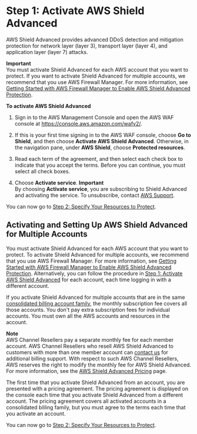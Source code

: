 # Step 1: Activate AWS Shield Advanced<a name="enable-ddos-prem"></a>

AWS Shield Advanced provides advanced DDoS detection and mitigation protection for network layer \(layer 3\), transport layer \(layer 4\), and application layer \(layer 7\) attacks\.

**Important**  
You must activate Shield Advanced for each AWS account that you want to protect\. If you want to activate Shield Advanced for multiple accounts, we recommend that you use AWS Firewall Manager\. For more information, see [Getting Started with AWS Firewall Manager to Enable AWS Shield Advanced Protection](getting-started-fms-shield.md)\. <a name="enable-ddos-prem-procedure"></a>

**To activate AWS Shield Advanced**

1. Sign in to the AWS Management Console and open the AWS WAF console at [https://console\.aws\.amazon\.com/wafv2/](https://console.aws.amazon.com/wafv2/)\. 

1. If this is your first time signing in to the AWS WAF console, choose **Go to Shield**, and then choose **Activate AWS Shield Advanced**\. Otherwise, in the navigation pane, under **AWS Shield**, choose **Protected resources**\. 

1.  Read each term of the agreement, and then select each check box to indicate that you accept the terms\. Before you can continue, you must select all check boxes\.

1. Choose **Activate service**\.
**Important**  
By choosing **Activate service**, you are subscribing to Shield Advanced and activating the service\. To unsubscribe, contact [AWS Support](https://console.aws.amazon.com/support)\. 

You can now go to [Step 2: Specify Your Resources to Protect](ddos-choose-resources.md)\. 

## Activating and Setting Up AWS Shield Advanced for Multiple Accounts<a name="enable-ddos-prem-multi-account-procedure"></a>

You must activate Shield Advanced for each AWS account that you want to protect\. To activate Shield Advanced for multiple accounts, we recommend that you use AWS Firewall Manager\. For more information, see [Getting Started with AWS Firewall Manager to Enable AWS Shield Advanced Protection](getting-started-fms-shield.md)\. Alternatively, you can follow the procedure in [Step 1: Activate AWS Shield Advanced](#enable-ddos-prem) for each account, each time logging in with a different account\. 

If you activate Shield Advanced for multiple accounts that are in the same [consolidated billing account family](http://docs.aws.amazon.com/awsaccountbilling/latest/aboutv2/consolidated-billing.html), the monthly subscription fee covers all those accounts\. You don't pay extra subscription fees for individual accounts\. You must own all the AWS accounts and resources in the account\. 

**Note**  
AWS Channel Resellers pay a separate monthly fee for each member account\. AWS Channel Resellers who resell AWS Shield Advanced to customers with more than one member account can [contact us](https://aws.amazon.com/contact-us/) for additional billing support\. With respect to such AWS Channel Resellers, AWS reserves the right to modify the monthly fee for AWS Shield Advanced\. For more information, see the [AWS Shield Advanced Pricing](http://aws.amazon.com/shield/pricing/) page\. 

The first time that you activate Shield Advanced from an account, you are presented with a pricing agreement\. The pricing agreement is displayed on the console each time that you activate Shield Advanced from a different account\. The pricing agreement covers all activated accounts in a consolidated billing family, but you must agree to the terms each time that you activate an account\. 

You can now go to [Step 2: Specify Your Resources to Protect](ddos-choose-resources.md)\.